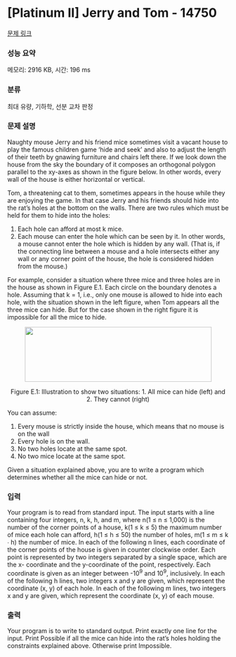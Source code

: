 # [Platinum II] Jerry and Tom - 14750 

[문제 링크](https://www.acmicpc.net/problem/14750) 

### 성능 요약

메모리: 2916 KB, 시간: 196 ms

### 분류

최대 유량, 기하학, 선분 교차 판정

### 문제 설명

<p>Naughty mouse Jerry and his friend mice sometimes visit a vacant house to play the famous children game ‘hide and seek’ and also to adjust the length of their teeth by gnawing furniture and chairs left there. If we look down the house from the sky the boundary of it composes an orthogonal polygon parallel to the xy-axes as shown in the figure below. In other words, every wall of the house is either horizontal or vertical.</p>

<p>Tom, a threatening cat to them, sometimes appears in the house while they are enjoying the game. In that case Jerry and his friends should hide into the rat’s holes at the bottom on the walls. There are two rules which must be held for them to hide into the holes:</p>

<ol>
	<li>Each hole can afford at most k mice.</li>
	<li>Each mouse can enter the hole which can be seen by it. In other words, a mouse cannot enter the hole which is hidden by any wall. (That is, if the connecting line between a mouse and a hole intersects either any wall or any corner point of the house, the hole is considered hidden from the mouse.)</li>
</ol>

<p>For example, consider a situation where three mice and three holes are in the house as shown in Figure E.1. Each circle on the boundary denotes a hole. Assuming that k = 1, i.e., only one mouse is allowed to hide into each hole, with the situation shown in the left figure, when Tom appears all the three mice can hide. But for the case shown in the right figure it is impossible for all the mice to hide.</p>

<p style="text-align: center;"><img alt="" src="https://onlinejudgeimages.s3-ap-northeast-1.amazonaws.com/problem/14750/1.png" style="height:125px; width:425px"></p>

<p style="text-align: center;">Figure E.1: Illustration to show two situations: 1. All mice can hide (left) and 2. They cannot (right)</p>

<p>You can assume:</p>

<ol>
	<li>Every mouse is strictly inside the house, which means that no mouse is on the wall</li>
	<li>Every hole is on the wall.</li>
	<li>No two holes locate at the same spot.</li>
	<li>No two mice locate at the same spot.</li>
</ol>

<p>Given a situation explained above, you are to write a program which determines whether all the mice can hide or not.</p>

### 입력 

 <p>Your program is to read from standard input. The input starts with a line containing four integers, n, k, h, and m, where n(1 ≤ n ≤ 1,000) is the number of the corner points of a house, k(1 ≤ k ≤ 5) the maximum number of mice each hole can afford, h(1 ≤ h ≤ 50) the number of holes, m(1 ≤ m ≤ k ∙ h) the number of mice. In each of the following n lines, each coordinate of the corner points of the house is given in counter clockwise order. Each point is represented by two integers separated by a single space, which are the x- coordinate and the y-coordinate of the point, respectively. Each coordinate is given as an integer between -10<sup>9</sup> and 10<sup>9</sup>, inclusively. In each of the following h lines, two integers x and y are given, which represent the coordinate (x, y) of each hole. In each of the following m lines, two integers x and y are given, which represent the coordinate (x, y) of each mouse.</p>

### 출력 

 <p>Your program is to write to standard output. Print exactly one line for the input. Print Possible if all the mice can hide into the rat’s holes holding the constraints explained above. Otherwise print Impossible.</p>

